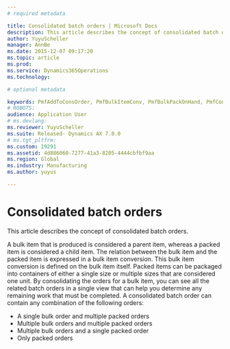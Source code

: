 ```yaml
---
# required metadata

title: Consolidated batch orders | Microsoft Docs
description: This article describes the concept of consolidated batch orders.
author: YuyuScheller
manager: AnnBe
ms.date: 2015-12-07 09:17:20
ms.topic: article
ms.prod: 
ms.service: Dynamics365Operations
ms.technology: 

# optional metadata

keywords: PmfAddToConsOrder, PmfBulkItemConv, PmfBulkPackOnHand, PmfConsOrderListPage
# ROBOTS: 
audience: Application User
# ms.devlang: 
ms.reviewer: YuyuScheller
ms.suite: Released- Dynamics AX 7.0.0
# ms.tgt_pltfrm: 
ms.custom: 19291
ms.assetid: 4d886060-7277-41a3-8205-4444cbfbf9aa
ms.region: Global
ms.industry: Manufacturing
ms.author: yuyus

---
```


# Consolidated batch orders

This article describes the concept of consolidated batch orders.

A bulk item that is produced is considered a parent item, whereas a packed item is considered a child item. The relation between the bulk item and the packed item is expressed in a bulk item conversion. This bulk item conversion is defined on the bulk item itself. Packed items can be packaged into containers of either a single size or multiple sizes that are considered one unit. By consolidating the orders for a bulk item, you can see all the related batch orders in a single view that can help you determine any remaining work that must be completed. A consolidated batch order can contain any combination of the following orders:

-   A single bulk order and multiple packed orders
-   Multiple bulk orders and multiple packed orders
-   Multiple bulk orders and a single packed order
-   Only packed orders


